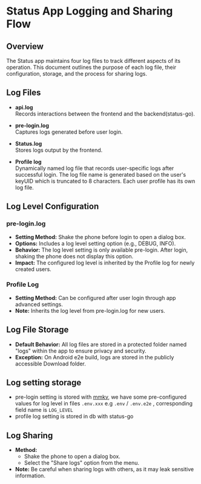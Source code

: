 # Status App Logging and Sharing Flow

## Overview
The Status app maintains four log files to track different aspects of its operation. This document outlines the purpose of each log file, their configuration, storage, and the process for sharing logs.

## Log Files

- **api.log**  
  Records interactions between the frontend and the backend(status-go).

- **pre-login.log**  
  Captures logs generated before user login.

- **Status.log**  
  Stores logs output by the frontend.

- **Profile log**  
  Dynamically named log file that records user-specific logs after successful login. The log file name is generated based on the user's keyUID which is truncated to 8 characters. Each user profile has its own log file.

## Log Level Configuration

### pre-login.log  
- **Setting Method:** Shake the phone before login to open a dialog box.
- **Options:** Includes a log level setting option (e.g., DEBUG, INFO).
- **Behavior:** The log level setting is only available pre-login. After login, shaking the phone does not display this option.
- **Impact:** The configured log level is inherited by the Profile log for newly created users.

### Profile Log  
- **Setting Method:** Can be configured after user login through app advanced settings.
- **Note:** Inherits the log level from pre-login.log for new users.

## Log File Storage
- **Default Behavior:** All log files are stored in a protected folder named "logs" within the app to ensure privacy and security.
- **Exception:** On Android e2e build, logs are stored in the publicly accessible Download folder.

## Log setting storage
- pre-login setting is stored with [mmkv](https://github.com/mrousavy/react-native-mmkv), we have some pre-configured values for log level in files `.env.xxx` e.g `.env` / `.env.e2e` , corresponding field name is `LOG_LEVEL`
- profile log setting is stored in db with status-go

## Log Sharing
- **Method:**
  - Shake the phone to open a dialog box.
  - Select the "Share logs" option from the menu.
- **Note:** Be careful when sharing logs with others, as it may leak sensitive information.

